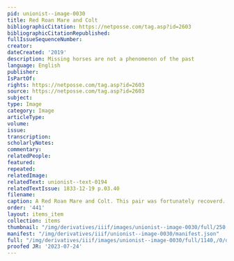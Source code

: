 ```yaml
---
pid: unionist--image-0030
title: Red Roan Mare and Colt
bibliographicCitation: https://netposse.com/tag.asp?id=2603
bibliographicCitationRepublished: 
fullIssueSequenceNumber: 
creator: 
dateCreated: '2019'
description: Missing horses are not a phenomenon of the past
language: English
publisher: 
IsPartOf: 
rights: https://netposse.com/tag.asp?id=2603
source: https://netposse.com/tag.asp?id=2603
subject: 
type: Image
category: Image
articleType: 
volume: 
issue: 
transcription: 
scholarlyNotes: 
commentary: 
relatedPeople: 
featured: 
repeated: 
relatedImage: 
relatedText: unionist--text-0194
relatedTextIssue: 1833-12-19 p.03.40
filename: 
caption: A Red Roan Mare and Colt. This pair was fortunately recoverd.
order: '441'
layout: items_item
collection: items
thumbnail: "/img/derivatives/iiif/images/unionist--image-0030/full/250,/0/default.jpg"
manifest: "/img/derivatives/iiif/unionist--image-0030/manifest.json"
full: "/img/derivatives/iiif/images/unionist--image-0030/full/1140,/0/default.jpg"
proofed JR: '2023-07-24'
---
```

